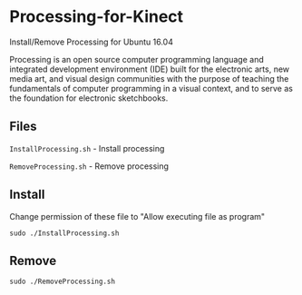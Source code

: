 # Processing-for-Kinect
Install/Remove Processing for Ubuntu 16.04

Processing is an open source computer programming language and integrated development environment (IDE) built for the electronic arts, new media art, and visual design communities with the purpose of teaching the fundamentals of computer programming in a visual context, and to serve as the foundation for electronic sketchbooks.

## Files
```InstallProcessing.sh``` - Install processing

```RemoveProcessing.sh``` - Remove processing
## Install

Change permission of these file to "Allow executing file as program"

```sudo ./InstallProcessing.sh```

## Remove 
```sudo ./RemoveProcessing.sh```
